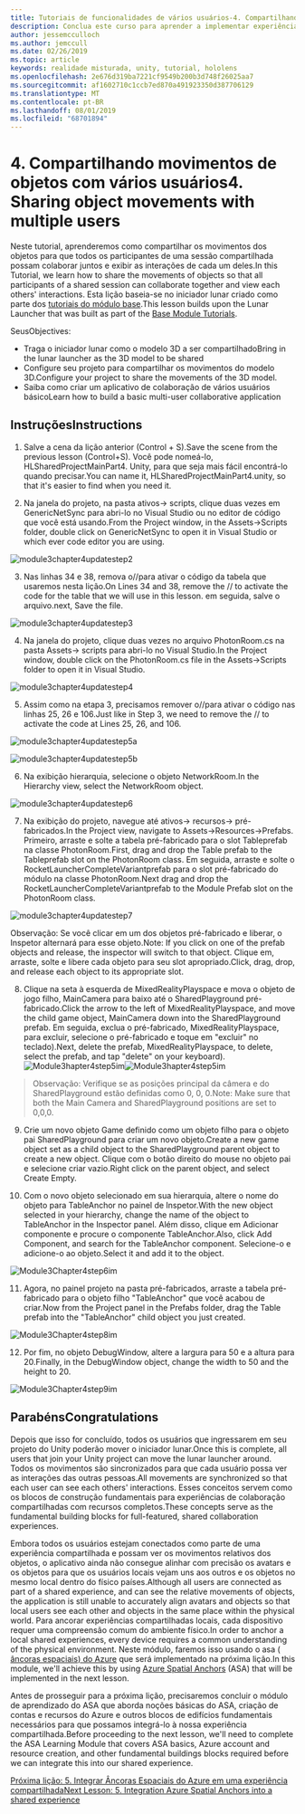 ```yaml
---
title: Tutoriais de funcionalidades de vários usuários-4. Compartilhando movimentos de objetos com vários usuários
description: Conclua este curso para aprender a implementar experiências compartilhadas de vários usuários em um aplicativo do HoloLens 2.
author: jessemcculloch
ms.author: jemccull
ms.date: 02/26/2019
ms.topic: article
keywords: realidade misturada, unity, tutorial, hololens
ms.openlocfilehash: 2e676d319ba7221cf9549b200b3d748f26025aa7
ms.sourcegitcommit: af1602710c1ccb7ed870a491923350d387706129
ms.translationtype: MT
ms.contentlocale: pt-BR
ms.lasthandoff: 08/01/2019
ms.locfileid: "68701894"
---
```

# <a name="4-sharing-object-movements-with-multiple-users"></a><span data-ttu-id="f5d1b-105">4. Compartilhando movimentos de objetos com vários usuários</span><span class="sxs-lookup"><span data-stu-id="f5d1b-105">4. Sharing object movements with multiple users</span></span>

<span data-ttu-id="f5d1b-106">Neste tutorial, aprenderemos como compartilhar os movimentos dos objetos para que todos os participantes de uma sessão compartilhada possam colaborar juntos e exibir as interações de cada um deles.</span><span class="sxs-lookup"><span data-stu-id="f5d1b-106">In this Tutorial, we learn how to share the movements of objects so that all participants of a shared session can collaborate together and view each others' interactions.</span></span> <span data-ttu-id="f5d1b-107">Esta lição baseia-se no iniciador lunar criado como parte dos [tutoriais do módulo base](mrlearning-base.md).</span><span class="sxs-lookup"><span data-stu-id="f5d1b-107">This lesson builds upon the Lunar Launcher that was built as part of the [Base Module Tutorials](mrlearning-base.md).</span></span>

<span data-ttu-id="f5d1b-108">Seus</span><span class="sxs-lookup"><span data-stu-id="f5d1b-108">Objectives:</span></span>

- <span data-ttu-id="f5d1b-109">Traga o iniciador lunar como o modelo 3D a ser compartilhado</span><span class="sxs-lookup"><span data-stu-id="f5d1b-109">Bring in the lunar launcher as the 3D model to be shared</span></span>
- <span data-ttu-id="f5d1b-110">Configure seu projeto para compartilhar os movimentos do modelo 3D.</span><span class="sxs-lookup"><span data-stu-id="f5d1b-110">Configure your project to share the movements of the 3D model.</span></span>
- <span data-ttu-id="f5d1b-111">Saiba como criar um aplicativo de colaboração de vários usuários básico</span><span class="sxs-lookup"><span data-stu-id="f5d1b-111">Learn how to build a basic multi-user collaborative application</span></span>

## <a name="instructions"></a><span data-ttu-id="f5d1b-112">Instruções</span><span class="sxs-lookup"><span data-stu-id="f5d1b-112">Instructions</span></span>


1. <span data-ttu-id="f5d1b-113">Salve a cena da lição anterior (Control + S).</span><span class="sxs-lookup"><span data-stu-id="f5d1b-113">Save the scene from the previous lesson (Control+S).</span></span> <span data-ttu-id="f5d1b-114">Você pode nomeá-lo, HLSharedProjectMainPart4. Unity, para que seja mais fácil encontrá-lo quando precisar.</span><span class="sxs-lookup"><span data-stu-id="f5d1b-114">You can name it, HLSharedProjectMainPart4.unity, so that it's easier to find when you need it.</span></span>

2. <span data-ttu-id="f5d1b-115">Na janela do projeto, na pasta ativos-> scripts, clique duas vezes em GenericNetSync para abri-lo no Visual Studio ou no editor de código que você está usando.</span><span class="sxs-lookup"><span data-stu-id="f5d1b-115">From the Project window, in the Assets->Scripts folder, double click on GenericNetSync to open it in Visual Studio or which ever code editor you are using.</span></span>  

![module3chapter4updatestep2](images/module3chapter4updatestep2.png)

3. <span data-ttu-id="f5d1b-117">Nas linhas 34 e 38, remova o//para ativar o código da tabela que usaremos nesta lição.</span><span class="sxs-lookup"><span data-stu-id="f5d1b-117">On Lines 34 and 38, remove the // to activate the code for the table that we will use in this lesson.</span></span> <span data-ttu-id="f5d1b-118">em seguida, salve o arquivo.</span><span class="sxs-lookup"><span data-stu-id="f5d1b-118">next, Save the file.</span></span> 

![module3chapter4updatestep3](images/module3chapter4updatestep3.png)

4. <span data-ttu-id="f5d1b-120">Na janela do projeto, clique duas vezes no arquivo PhotonRoom.cs na pasta Assets-> scripts para abri-lo no Visual Studio.</span><span class="sxs-lookup"><span data-stu-id="f5d1b-120">In the Project window, double click on the PhotonRoom.cs file in the Assets->Scripts folder to open it in Visual Studio.</span></span> 

![module3chapter4updatestep4](images/module3chapter4updatestep4.png)

5. <span data-ttu-id="f5d1b-122">Assim como na etapa 3, precisamos remover o//para ativar o código nas linhas 25, 26 e 106.</span><span class="sxs-lookup"><span data-stu-id="f5d1b-122">Just like in Step 3, we need to remove the // to activate the code at Lines 25, 26, and 106.</span></span>

![module3chapter4updatestep5a](images/module3chapter4updatestep5a.png) 

![module3chapter4updatestep5b](images/module3chapter4updatestep5b.png)

6. <span data-ttu-id="f5d1b-125">Na exibição hierarquia, selecione o objeto NetworkRoom.</span><span class="sxs-lookup"><span data-stu-id="f5d1b-125">In the Hierarchy view, select the NetworkRoom object.</span></span>

![module3chapter4updatestep6](images/module3chapter4updatestep6.png)

7. <span data-ttu-id="f5d1b-127">Na exibição do projeto, navegue até ativos-> recursos-> pré-fabricados.</span><span class="sxs-lookup"><span data-stu-id="f5d1b-127">In the Project view, navigate to Assets->Resources->Prefabs.</span></span> <span data-ttu-id="f5d1b-128">Primeiro, arraste e solte a tabela pré-fabricado para o slot Tableprefab na classe PhotonRoom.</span><span class="sxs-lookup"><span data-stu-id="f5d1b-128">First, drag and drop the Table prefab to the Tableprefab slot on the PhotonRoom class.</span></span> <span data-ttu-id="f5d1b-129">Em seguida, arraste e solte o RocketLauncherCompleteVariantprefab para o slot pré-fabricado do módulo na classe PhotonRoom.</span><span class="sxs-lookup"><span data-stu-id="f5d1b-129">Next drag and drop the RocketLauncherCompleteVariantprefab to the Module Prefab slot on the PhotonRoom class.</span></span>

![module3chapter4updatestep7](images/module3chapter4updatestep7.png)

   <span data-ttu-id="f5d1b-131">Observação: Se você clicar em um dos objetos pré-fabricado e liberar, o Inspetor alternará para esse objeto.</span><span class="sxs-lookup"><span data-stu-id="f5d1b-131">Note: If you click on one of the prefab objects and release, the inspector will switch to that object.</span></span> <span data-ttu-id="f5d1b-132">Clique em, arraste, solte e libere cada objeto para seu slot apropriado.</span><span class="sxs-lookup"><span data-stu-id="f5d1b-132">Click, drag, drop, and release each object to its appropriate slot.</span></span>

8. <span data-ttu-id="f5d1b-133">Clique na seta à esquerda de MixedRealityPlayspace e mova o objeto de jogo filho, MainCamera para baixo até o SharedPlayground pré-fabricado.</span><span class="sxs-lookup"><span data-stu-id="f5d1b-133">Click the arrow to the left of MixedRealityPlayspace, and move the child game object, MainCamera down into the SharedPlayground prefab.</span></span> <span data-ttu-id="f5d1b-134">Em seguida, exclua o pré-fabricado, MixedRealityPlayspace, para excluir, selecione o pré-fabricado e toque em "excluir" no teclado).</span><span class="sxs-lookup"><span data-stu-id="f5d1b-134">Next, delete the prefab, MixedRealityPlayspace, to delete, select the prefab, and tap "delete" on your keyboard).</span></span>
<span data-ttu-id="f5d1b-135">![Module3hapter4step5im](images/module3chapter4step5im.PNG)</span><span class="sxs-lookup"><span data-stu-id="f5d1b-135">![Module3hapter4step5im](images/module3chapter4step5im.PNG)</span></span>

><span data-ttu-id="f5d1b-136">Observação:  Verifique se as posições principal da câmera e do SharedPlayground estão definidas como 0, 0, 0.</span><span class="sxs-lookup"><span data-stu-id="f5d1b-136">Note:  Make sure that both the Main Camera and SharedPlayground positions are set to 0,0,0.</span></span>
>

9. <span data-ttu-id="f5d1b-137">Crie um novo objeto Game definido como um objeto filho para o objeto pai SharedPlayground para criar um novo objeto.</span><span class="sxs-lookup"><span data-stu-id="f5d1b-137">Create a new game object set as a child object to the SharedPlayground parent object to create a new object.</span></span> <span data-ttu-id="f5d1b-138">Clique com o botão direito do mouse no objeto pai e selecione criar vazio.</span><span class="sxs-lookup"><span data-stu-id="f5d1b-138">Right click on the parent object, and select Create Empty.</span></span> 

10. <span data-ttu-id="f5d1b-139">Com o novo objeto selecionado em sua hierarquia, altere o nome do objeto para TableAnchor no painel de Inspetor.</span><span class="sxs-lookup"><span data-stu-id="f5d1b-139">With the new object selected in your hierarchy, change the name of the object to TableAnchor in the Inspector panel.</span></span> <span data-ttu-id="f5d1b-140">Além disso, clique em Adicionar componente e procure o componente TableAnchor.</span><span class="sxs-lookup"><span data-stu-id="f5d1b-140">Also, click Add Component, and search for the TableAnchor component.</span></span> <span data-ttu-id="f5d1b-141">Selecione-o e adicione-o ao objeto.</span><span class="sxs-lookup"><span data-stu-id="f5d1b-141">Select it and add it to the object.</span></span> 

![Module3Chapter4step6im](images/module3chapter4step7im.PNG)

11. <span data-ttu-id="f5d1b-143">Agora, no painel projeto na pasta pré-fabricados, arraste a tabela pré-fabricado para o objeto filho "TableAnchor" que você acabou de criar.</span><span class="sxs-lookup"><span data-stu-id="f5d1b-143">Now from the Project panel in the Prefabs folder, drag the Table prefab into the "TableAnchor" child object you just created.</span></span>

![Module3Chapter4step8im](images/module3chapter4step8im.PNG)

12. <span data-ttu-id="f5d1b-145">Por fim, no objeto DebugWindow, altere a largura para 50 e a altura para 20.</span><span class="sxs-lookup"><span data-stu-id="f5d1b-145">Finally, in the DebugWindow object, change the width to 50 and the height to 20.</span></span>

![Module3Chapter4step9im](images/module3chapter4step11im.PNG)

## <a name="congratulations"></a><span data-ttu-id="f5d1b-147">Parabéns</span><span class="sxs-lookup"><span data-stu-id="f5d1b-147">Congratulations</span></span>


<span data-ttu-id="f5d1b-148">Depois que isso for concluído, todos os usuários que ingressarem em seu projeto do Unity poderão mover o iniciador lunar.</span><span class="sxs-lookup"><span data-stu-id="f5d1b-148">Once this is complete, all users that join your Unity project can move the lunar launcher around.</span></span> <span data-ttu-id="f5d1b-149">Todos os movimentos são sincronizados para que cada usuário possa ver as interações das outras pessoas.</span><span class="sxs-lookup"><span data-stu-id="f5d1b-149">All movements are synchronized so that each user can see each others' interactions.</span></span> <span data-ttu-id="f5d1b-150">Esses conceitos servem como os blocos de construção fundamentais para experiências de colaboração compartilhadas com recursos completos.</span><span class="sxs-lookup"><span data-stu-id="f5d1b-150">These concepts serve as the fundamental building blocks for full-featured, shared collaboration experiences.</span></span> 

<span data-ttu-id="f5d1b-151">Embora todos os usuários estejam conectados como parte de uma experiência compartilhada e possam ver os movimentos relativos dos objetos, o aplicativo ainda não consegue alinhar com precisão os avatars e os objetos para que os usuários locais vejam uns aos outros e os objetos no mesmo local dentro do físico países.</span><span class="sxs-lookup"><span data-stu-id="f5d1b-151">Although all users are connected as part of a shared experience, and can see the relative movements of objects, the application is still unable to accurately align avatars and objects so that local users see each other and objects in the same place within the physical world.</span></span> <span data-ttu-id="f5d1b-152">Para ancorar experiências compartilhadas locais, cada dispositivo requer uma compreensão comum do ambiente físico.</span><span class="sxs-lookup"><span data-stu-id="f5d1b-152">In order to anchor a local shared experiences, every device requires a common understanding of the physical environment.</span></span> <span data-ttu-id="f5d1b-153">Neste módulo, faremos isso usando o asa ( [âncoras espaciais) do Azure](<https://azure.microsoft.com/en-us/services/spatial-anchors/>) que será implementado na próxima lição.</span><span class="sxs-lookup"><span data-stu-id="f5d1b-153">In this module, we'll achieve this by using [Azure Spatial Anchors](<https://azure.microsoft.com/en-us/services/spatial-anchors/>) (ASA) that will be implemented in the next lesson.</span></span>

<span data-ttu-id="f5d1b-154">Antes de prosseguir para a próxima lição, precisaremos concluir o módulo de aprendizado do ASA que aborda noções básicas do ASA, criação de contas e recursos do Azure e outros blocos de edifícios fundamentais necessários para que possamos integrá-lo à nossa experiência compartilhada.</span><span class="sxs-lookup"><span data-stu-id="f5d1b-154">Before proceeding to the next lesson, we'll need to complete the ASA Learning Module that covers ASA basics, Azure account and resource creation, and other fundamental buildings blocks required before we can integrate this into our shared experience.</span></span>

<span data-ttu-id="f5d1b-155">[Próxima lição: 5. Integrar Âncoras Espaciais do Azure em uma experiência compartilhada](mrlearning-sharing(photon)-ch5.md)</span><span class="sxs-lookup"><span data-stu-id="f5d1b-155">[Next Lesson: 5. Integration Azure Spatial Anchors into a shared experience](mrlearning-sharing(photon)-ch5.md)</span></span>

